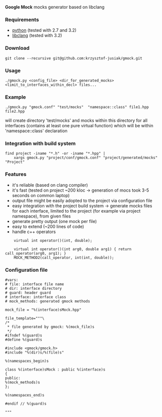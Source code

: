**Google Mock** mocks generator based on libclang

### Requirements
 + [python](http://www.python.org) (tested with 2.7 and 3.2)
 + [libclang](http://clang.llvm.org) (tested with 3.2)

### Download
```
git clone --recursive git@github.com:krzysztof-jusiak/gmock.git
```

### Usage
```
./gmock.py <config_file> <dir_for_generated_mocks> <limit_to_interfaces_within_decl> files...
```

### Example
```
./gmock.py "gmock.conf" "test/mocks"  "namespace::class" file1.hpp file2.hpp
```
will create directory 'test/mocks' and mocks within this directory for all interfaces (contains at least one pure virtual function)
which will be within 'namespace::class' declaration

### Integration with build system
```
find project -iname "*.h" -or -iname "*.hpp" |
    xargs gmock.py "project/conf/gmock.conf" "project/generated/mocks" "Project"
```

### Features
 + it's reliable (based on clang compiler)
 + it's fast (tested on project ~200 kloc -> generation of mocs took 3-5 seconds on common laptop)
 + output file might be easily adopted to the project via configuration file
 + easy integration with the project build system -> generate mocks files for each interface, limited to the project (for example via project namespace), from given files
 + generate pretty output (one mock per file)
 + easy to extend (~200 lines of code)
 + handle c++ operators

```
    virtual int operator()(int, double);
```

```
    virtual int operator()(int arg0, double arg1) { return call_operator(arg0, arg1); }
    MOCK_METHOD2(call_operator, int(int, double));
```

### Configuration file
```
#vars:
# file: interface file name
# dir: interface directory
# guard: header guard
# interface: interface class
# mock_methods: generated gmock methods

mock_file = "%(interface)sMock.hpp"

file_template="""\
/*
 * file generated by gmock: %(mock_file)s
 */
#ifndef %(guard)s
#define %(guard)s

#include <gmock/gmock.h>
#include "%(dir)s/%(file)s"

%(namespaces_begin)s

class %(interface)sMock : public %(interface)s
{
public:
%(mock_methods)s
};

%(namespaces_end)s

#endif // %(guard)s

"""
```

